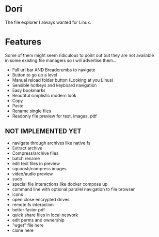 # Dori

The file explorer I always wanted for Linux.

# Features

Some of them might seem ridiculous to point out but they are not available in some existing file managers so i will advertise them...

- Full url bar AND Breadcrumbs to navigate
- Button to go up a level
- Manual reload folder button (Looking at you Linus)
- Sensible hotkeys and keyboard navigation
- Easy bookmarks
- Beautiful simplistic modern look
- Copy
- Paste
- Rename single files
- Readonly file preview for text, images, pdf

## NOT IMPLEMENTED YET

- navigate through archives like native fs
- Extract archive
- Compress/archive files
- batch rename
- edit text files in preview
- squoosh/compress images
- video/audio preview
- sudo
- special file interactions like docker compose up
- command line with optional parallel navigation to file browser
- icons
- open close encrypted drives
- remote fs interaction
- better faster pdf
- quick share files in local network
- edit perms and ownership
- "wget" file here
- clone here
